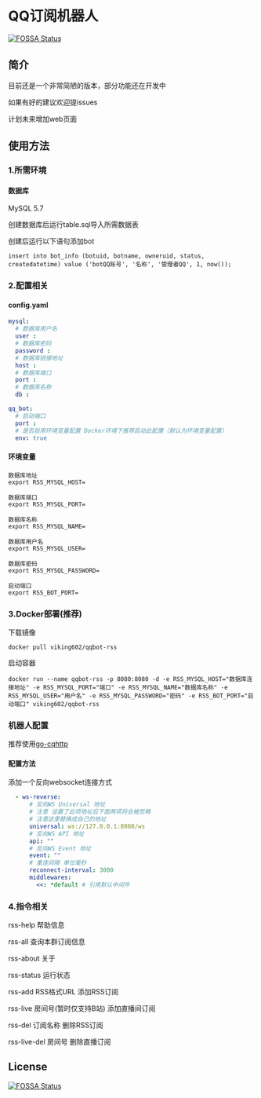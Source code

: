 # QQ订阅机器人
[![FOSSA Status](https://app.fossa.com/api/projects/git%2Bgithub.com%2FViking602%2Fqqbot_RSS_go.svg?type=shield)](https://app.fossa.com/projects/git%2Bgithub.com%2FViking602%2Fqqbot_RSS_go?ref=badge_shield)


## 简介
目前还是一个非常简陋的版本，部分功能还在开发中

如果有好的建议欢迎提issues

计划未来增加web页面

## 使用方法
### 1.所需环境
#### 数据库
MySQL 5.7 

创建数据库后运行table.sql导入所需数据表

创建后运行以下语句添加bot
```mysql
insert into bot_info (botuid, botname, owneruid, status, createdatetime) value ('botQQ账号', '名称', '管理者QQ', 1, now());
```
### 2.配置相关

#### config.yaml
```yaml
mysql:
  # 数据库用户名
  user :
  # 数据库密码
  password :
  # 数据库链接地址
  host :
  # 数据库端口
  port :
  # 数据库名称
  db :

qq_bot:
  # 启动端口
  port :
  # 是否启用环境变量配置 Docker环境下推荐启动此配置（默认为环境变量配置）
  env: true

```
#### 环境变量

```shell
数据库地址
export RSS_MYSQL_HOST=

数据库端口
export RSS_MYSQL_PORT=

数据库名称
export RSS_MYSQL_NAME=

数据库用户名
export RSS_MYSQL_USER=

数据库密码
export RSS_MYSQL_PASSWORD=

启动端口
export RSS_BOT_PORT=
```
### 3.Docker部署(推荐)
下载镜像
```shell
docker pull viking602/qqbot-rss
```
启动容器
```shell
docker run --name qqbot-rss -p 8080:8080 -d -e RSS_MYSQL_HOST="数据库连接地址" -e RSS_MYSQL_PORT="端口" -e RSS_MYSQL_NAME="数据库名称" -e RSS_MYSQL_USER="用户名" -e RSS_MYSQL_PASSWORD="密码" -e RSS_BOT_PORT="启动端口" viking602/qqbot-rss
```

### 机器人配置
推荐使用[go-cqhttp](https://github.com/Mrs4s/go-cqhttp)
#### 配置方法
添加一个反向websocket连接方式
```yaml
  - ws-reverse:
      # 反向WS Universal 地址
      # 注意 设置了此项地址后下面两项将会被忽略
      # 注意这里替换成自己的地址
      universal: ws://127.0.0.1:8080/ws
      # 反向WS API 地址
      api: ""
      # 反向WS Event 地址
      event: ""
      # 重连间隔 单位毫秒
      reconnect-interval: 3000
      middlewares:
        <<: *default # 引用默认中间件
```

### 4.指令相关
rss-help 帮助信息

rss-all    查询本群订阅信息

rss-about    关于

rss-status    运行状态

rss-add RSS格式URL    添加RSS订阅

rss-live 房间号(暂时仅支持B站)    添加直播间订阅

rss-del 订阅名称    删除RSS订阅

rss-live-del 房间号    删除直播订阅

## License
[![FOSSA Status](https://app.fossa.com/api/projects/git%2Bgithub.com%2FViking602%2Fqqbot_RSS_go.svg?type=large)](https://app.fossa.com/projects/git%2Bgithub.com%2FViking602%2Fqqbot_RSS_go?ref=badge_large)